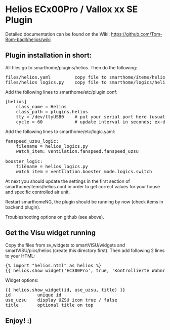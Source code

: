 # Helios ECx00Pro / Vallox xx SE Plugin

Detailed documentation can be found on the Wiki:
https://github.com/Tom-Bom-badil/helios/wiki


Plugin installation in short:
-----------------------------

All files go to smarthome/plugins/helios. Then do the following:

<pre>
files/helios.yaml         copy file to smarthome/items/helios.yaml
files/helios_logics.py    copy file to smarthome/logics/helios_logics.py
</pre>

Add the following lines to smarthome/etc/plugin.conf:

<pre>
[helios]
    class_name = Helios
    class_path = plugins.helios
    tty = /dev/ttyUSB0    # put your serial port here (usually /dev/ttyUSB0 or /dev/ttyAMA0)
    cycle = 60            # update interval in seconds; ex-default: 300
</pre>

Add the following lines to smarthome/etc/logic.yaml:

<pre>
fanspeed_uzsu_logic:
    filename = helios_logics.py
    watch_item: ventilation.fanspeed.fanspeed_uzsu

booster_logic:
    filename = helios_logics.py 
    watch_item = ventilation.booster_mode.logics.switch 
</pre>

At next you should update the settings in the first section of smarthome/items/helios.conf in order to get correct values for your house and specific controlled air unit.

Restart smarthomeNG, the plugin should be running by now (check items in backend plugin).

Troubleshooting options on github (see above).

Get the Visu widget running
---------------------------
Copy the files from sv_widgets to smartVISU/widgets and smartVISU/pics/helios (create this directory first). Then add following 2 lines to your HTML:

<pre>
{% import "helios.html" as helios %}
{{ helios.show_widget('EC300Pro', true, 'Kontrollierte Wohnraumlüftung') }}
</pre>

Widget options:
<pre>
{{ helios.show_widget(id, use_uzsu, title) }}
id          unique id
use_uzsu    display UZSU icon true / false
title       optional title on top
</pre>

Enjoy! :)
---------
